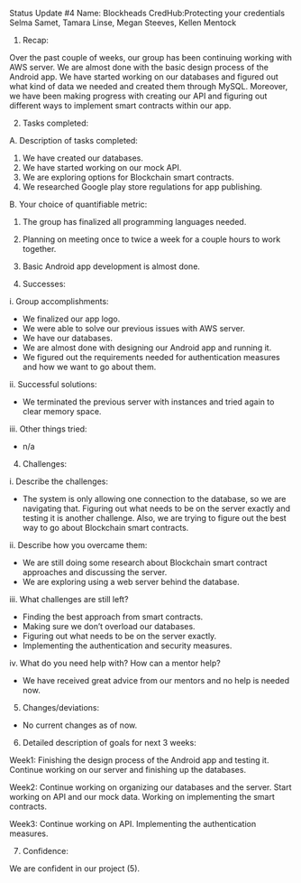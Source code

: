 Status Update #4 
Name: Blockheads
CredHub:Protecting your credentials 
Selma Samet, Tamara Linse, Megan Steeves, Kellen Mentock

1. Recap:

Over the past couple of weeks, our group has been continuing working with AWS server. We are almost done with the basic design process of the Android app. We have started working on our databases and figured out what kind of data we needed and created them through MySQL. Moreover, we have been making progress with creating our API and figuring out different ways to implement smart contracts within our app.

2. Tasks completed:
   
A. Description of tasks completed:

1. We have created our databases.
2. We have started working on our mock API.
3. We are exploring options for Blockchain smart contracts.
4. We researched Google play store regulations for app publishing.
    
B. Your choice of quantifiable metric:

1. The group has finalized all programming languages needed.
2. Planning on meeting once to twice a week for a couple hours to work together.
3. Basic Android app development is almost done.
   
3. Successes:

 i. Group accomplishments:

- We finalized our app logo.
- We were able to solve our previous issues with AWS server.
- We have our databases.
- We are almost done with designing our Android app and running it.
- We figured out the requirements needed for authentication measures and how we want to go about them.

 ii. Successful solutions:

- We terminated the previous server with instances and tried again to clear memory space.

 iii. Other things tried:

- n/a

4. Challenges:
   
 i. Describe the challenges:

- The system is only allowing one connection to the database, so we are navigating that. Figuring out what needs to be on the server exactly and testing it is another challenge. Also, we are trying to figure out the best way to go about Blockchain smart contracts.

 ii. Describe how you overcame them:

- We are still doing some research about Blockchain smart contract approaches and discussing the server.
- We are exploring using a web server behind the database.

 iii. What challenges are still left?

- Finding the best approach from smart contracts.
- Making sure we don’t overload our databases.
- Figuring out what needs to be on the server exactly.
- Implementing the authentication and security measures.

 iv. What do you need help with? How can a mentor help?

- We have received great advice from our mentors and no help is needed now.

5. Changes/deviations:

- No current changes as of now.

6. Detailed description of goals for next 3 weeks:

Week1: Finishing the design process of the Android app and testing it. Continue working on our server and finishing up the databases.

Week2: Continue working on organizing our databases and the server. Start working on API and our mock data. Working on implementing the smart contracts.

Week3: Continue working on API. Implementing the authentication measures.

7. Confidence:

We are confident in our project (5).
